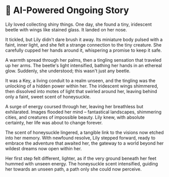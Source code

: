 # 📖 AI-Powered Ongoing Story

Lily loved collecting shiny things.  One day, she found a tiny, iridescent beetle with wings like stained glass.  It landed on her nose.


<!-- Generated on 2025-07-21T17:32:47.237478 -->
It tickled, but Lily didn't dare brush it away.  Its miniature body pulsed with a faint, inner light, and she felt a strange connection to the tiny creature.  She carefully cupped her hands around it, whispering a promise to keep it safe.


<!-- Generated on 2025-07-21T17:34:08.049878 -->
A warmth spread through her palms, then a tingling sensation that traveled up her arms.  The beetle's light intensified, bathing her hands in an ethereal glow.  Suddenly, she understood; this wasn't just any beetle.


<!-- Generated on 2025-07-21T17:39:06.183548 -->
It was a Key, a living conduit to a realm unseen, and the tingling was the unlocking of a hidden power within her.  The iridescent wings shimmered, then dissolved into motes of light that swirled around her, leaving behind only a faint, sweet scent of honeysuckle.


<!-- Generated on 2025-07-21T17:44:05.729009 -->
A surge of energy coursed through her, leaving her breathless but exhilarated.  Images flooded her mind – fantastical landscapes, shimmering cities, and creatures of impossible beauty.  Lily knew, with absolute certainty, her life was about to change forever.


<!-- Generated on 2025-07-21T17:49:08.973343 -->
The scent of honeysuckle lingered, a tangible link to the visions now etched into her memory.  With newfound resolve, Lily stepped forward, ready to embrace the adventure that awaited her, the gateway to a world beyond her wildest dreams now open within her.


<!-- Generated on 2025-07-21T17:54:09.100333 -->
Her first step felt different, lighter, as if the very ground beneath her feet hummed with unseen energy.  The honeysuckle scent intensified, guiding her towards an unseen path, a path only she could now perceive.


<!-- Generated on 2025-07-23T16:15:49.243944 -->
